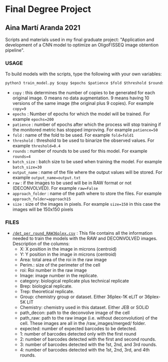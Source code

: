 # Final Degree Project
## Aina Martí Aranda 2021
Scripts and materials used in my final graduate project: "Application and development of a CNN model to optimize an OligoFISSEQ image obtention pipeline".

### USAGE
To build models with the scripts, type the following with your own variables:
```python
python3 train_model.py $copy $epochs $patience $fold $threshold $rounds $batch_size $output_name $raw $approach_folder $size
```
  * `copy` : this determines the number of copies to be generated for each original image. 0 means no data augmentation. 9 means having 10 versions of the same image (the original plus 9 copies). For example `copy=9`
  * `epochs` : Number of epochs for which the model will be trained. For example `epochs=200`
  * `patience` : number of epochs after which the process will stop training if the monitored metric has stopped improving. For example `patience=50`
  * `fold` : name of the fold to be used. For example `fold=fold1`
  * `threshold` : threshold to be used to binarize the observed values. For example `threshold=0.4`
  * `rounds` : number of rounds to be used for this model. For example `rounds=4`
  * `batch_size` : batch size to be used when training the model. For example `batch_size=30`
  * `output_name` : name of the file where the output values will be stored. For example `output_name=output.txt`
  * `raw` : if the images to be used will be in RAW format or not (DECONVOLVED). For example `raw=False`
  * `approach_folder` : name of the path where to store the files. For example  `approach_folder=approach15`
  * `size` : size of the images in pixels. For example `size=150` in this case the images will be 150x150 pixels


### FILES

  * [`/det_per_round_RAW36plex.csv`](https://github.com/ainamarti/FDP_bioinformatics/blob/main/det_per_round_RAW36plex.csv) : This file contains all the information needed to train the models with the RAW and DECONVOLVED images. Description of the columns:
    * X: X position in the image in microns (centroid)
    * Y: Y position in the image in microns (centroid)
	* Area: total area of the roi in the raw image
	* Perim.: size of the perimeter of the cell
	* roi: Roi number in the raw image
	* Image: image number in the replicate.
	* category: biological replicate plus technical replicate
	* Brep: biological replicate.
	* Trep: theoretical replicate.
	* Group: chemistry group or dataset. Either 36plex-1K eLIT or 36plex-5K LIT
	* Chemistry: chemistry used in this dataset. Either JEB or SOLiD
	* path_decon: path to the deconvolve image of the cell
	* path_raw: path to the raw image (i.e. without deconvolution) of the cell. These images are all in the /raw_images/merged/ folder.
	* expected: number of expected barcodes to be detected.
	* 1: number of barcodes detected only with the first round
	* 2: number of barcodes detected with the first and second rounds.
	* 3: number of barcodes detected with the 1st, 2nd, and 3rd rounds.
	* 4: number of barcodes detected with the 1st, 2nd, 3rd, and 4th rounds.

